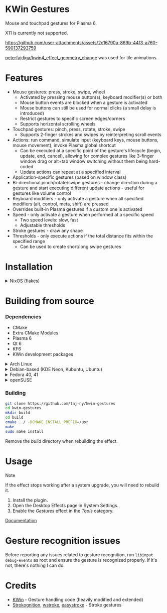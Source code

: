 # KWin Gestures
Mouse and touchpad gestures for Plasma 6.

X11 is currently not supported.

https://github.com/user-attachments/assets/2c16790a-869b-44f3-a760-590137293759

[peterfajdiga/kwin4_effect_geometry_change](https://github.com/peterfajdiga/kwin4_effect_geometry_change) was used for tile animations.

# Features
- Mouse gestures: press, stroke, swipe, wheel
  - Activated by pressing mouse button(s), keyboard modifier(s) or both
  - Mouse button events are blocked when a gesture is activated
  - Mouse buttons can still be used for normal clicks (a small delay is introduced)
  - Restrict gestures to specific screen edges/corners
  - Supports horizontal scrolling wheels
- Touchpad gestures: pinch, press, rotate, stroke, swipe
  - Supports 2-finger strokes and swipes by reinterpreting scroll events
- Actions: run command, simulate input (keyboard keys, mouse buttons, mouse movement), invoke Plasma global shortcut
  - Can be executed at a specific point of the gesture's lifecycle (begin, update, end, cancel), allowing for complex gestures like 3-finger window drag or alt+tab window switching without them being hard-coded
  - Update actions can repeat at a specified interval
- Application-specific gestures (based on window class)
- Bi-directional pinch/rotate/swipe gestures - change direction during a gesture and start executing different update actions - useful for gestures like volume control
- Keyboard modifiers - only activate a gesture when all specified modifiers (alt, control, meta, shift) are pressed
- Overrides built-in Plasma gestures if a custom one is activated
- Speed - only activate a gesture when performed at a specific speed
  - Two speed levels: slow, fast
  - Adjustable thresholds
- Stroke gestures - draw any shape
- Thresholds - only execute actions if the total distance fits within the specified range
  - Can be used to create short/long swipe gestures

# Installation
<details>
  <summary>NixOS (flakes)</summary>
  <br>

``flake.nix``:
  ```nix
  {
    inputs = {
      nixpkgs.url = "github:nixos/nixpkgs/nixos-unstable";

      kwin-gestures = {
        url = "github:taj-ny/kwin-gestures";
        inputs.nixpkgs.follows = "nixpkgs";
      };
    };
  }
  ```

  ```nix
  { inputs, pkgs, ... }:

  {
    environment.systemPackages = [
      inputs.kwin-gestures.packages.${pkgs.system}.default
    ];
  }
  ```
</details>

# Building from source
### Dependencies
- CMake
- Extra CMake Modules
- Plasma 6
- Qt 6
- KF6
- KWin development packages

<details>
  <summary>Arch Linux</summary>
  <br>

  ```
  sudo pacman -S --needed base-devel git extra-cmake-modules qt6-tools kwin yaml-cpp
  ```
</details>

<details>
  <summary>Debian-based (KDE Neon, Kubuntu, Ubuntu)</summary>
  <br>

  ```
  sudo apt install git cmake g++ extra-cmake-modules qt6-tools-dev kwin-wayland kwin-dev libkf6configwidgets-dev gettext libkf6kcmutils-dev libyaml-cpp-dev libxkbcommon-dev
  ```
</details>

<details>
  <summary>Fedora 40, 41</summary>
  <br>

  ```
  sudo dnf install git cmake extra-cmake-modules gcc-g++ qt6-qtbase-devel kwin-devel kf6-ki18n-devel kf6-kguiaddons-devel kf6-kcmutils-devel kf6-kconfigwidgets-devel qt6-qtbase kf6-kguiaddons kf6-ki18n wayland-devel yaml-cpp yaml-cpp-devel libepoxy-devel
  ```
</details>

<details>
  <summary>openSUSE</summary>
  <br>

  ```
  sudo zypper in git cmake-full gcc-c++ kf6-extra-cmake-modules kguiaddons-devel kconfigwidgets-devel ki18n-devel kcmutils-devel "cmake(KF6I18n)" "cmake(KF6KCMUtils)" "cmake(KF6WindowSystem)" "cmake(Qt6Core)" "cmake(Qt6DBus)" "cmake(Qt6Quick)" "cmake(Qt6Widgets)" libepoxy-devel kwin6-devel yaml-cpp-devel libxkbcommon-devel
  ```
</details>

### Building
```sh
git clone https://github.com/taj-ny/kwin-gestures
cd kwin-gestures
mkdir build
cd build
cmake ../ -DCMAKE_INSTALL_PREFIX=/usr
make
sudo make install
```

Remove the *build* directory when rebuilding the effect.

# Usage
> [!NOTE]
> If the effect stops working after a system upgrade, you will need to rebuild it.

1. Install the plugin.
2. Open the Desktop Effects page in System Settings.
3. Enable the *Gestures* effect in the *Tools* category.

[Documentation](docs/index.md)

# Gesture recognition issues
Before reporting any issues related to gesture recognition, run ``libinput debug-events`` as root and ensure the gesture is recognized properly. If it's not, there's nothing I can do.

# Credits
- [KWin](https://invent.kde.org/plasma/kwin) - Gesture handling code (heavily modified and extended)
- [Strokognition](https://invent.kde.org/jpetso/strokognition), [wstroke](https://github.com/dkondor/wstroke), [easystroke](https://github.com/thjaeger/easystroke) - Stroke gestures